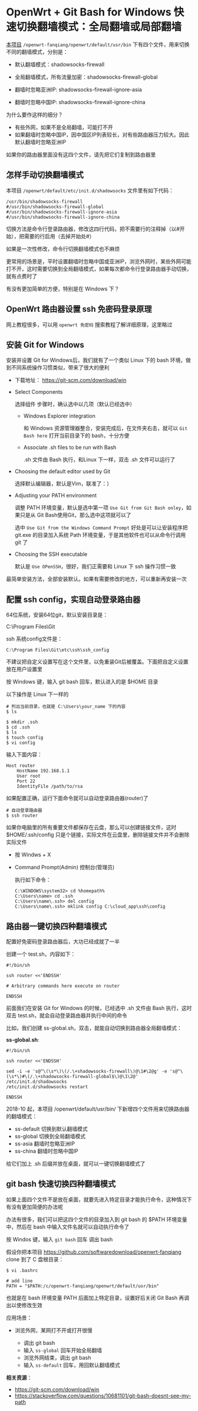 OpenWrt + Git Bash for Windows 快速切换翻墙模式：全局翻墙或局部翻墙
==============

[本项目](https://github.com/softwaredownload/openwrt-fanqiang) `/openwrt-fanqiang/openwrt/default/usr/bin` 下有四个文件，用来切换不同的翻墙模式，分别是：

- 默认翻墙模式：shadowsocks-firewall

- 全局翻墙模式，所有流量加密：shadowsocks-firewall-global

- 翻墙时忽略亚洲IP: shadowsocks-firewall-ignore-asia

- 翻墙时忽略中国IP: shadowsocks-firewall-ignore-china

为什么要作这样的细分？

- 有些外网，如果不是全局翻墙，可能打不开
- 如果翻墙时忽略中国IP，因中国区IP列表较长，对有些路由器压力较大。因此默认翻墙时忽略亚洲IP

如果你的路由器里面没有这四个文件，请先把它们复制到路由器里

怎样手动切换翻墙模式
-----------------

本项目 `/openwrt/default/etc/init.d/shadowsocks` 文件里有如下代码：

    /usr/bin/shadowsocks-firewall
    #/usr/bin/shadowsocks-firewall-global
    #/usr/bin/shadowsocks-firewall-ignore-asia
    #/usr/bin/shadowsocks-firewall-ignore-china

切换方法是命令行登录路由器，修改这四行代码，把不需要行的注释掉（以#开始），把需要的行启用（去掉开始处#）

如果是一次性修改，命令行切换翻墙模式也不麻烦

更常用的场景是，平时设置翻墙时忽略中国或亚洲IP，浏览外网时，某些外网可能打不开，这时需要切换到全局翻墙模式，如果每次都命令行登录路由器手动切换，就有点费时了

有没有更加简单的方便，特别是在 Windows 下？

OpenWrt 路由器设置 ssh 免密码登录原理
-----------------

网上教程很多，可以用 `openwrt 免密码` 搜索教程了解详细原理，这里略过

安装 Git for Windows
--------------

安装并设置 Git for Windows后，我们就有了一个类似 Linux 下的 bash 环境，做到不同系统操作习惯类似，带来了很大的便利

- 下载地址： https://git-scm.com/download/win

- Select Components

    选择组件 步骤时，确认选中以几项（默认已经选中）

  - Windows Explorer integration

      和 Windows 资源管理器整合，安装完成后，在文件夹右击，就可以 `Git Bash here` 打开当前目录下的 bash，十分方便

  - Associate .sh files to be run with Bash

      .sh 文件由 Bash 执行，和Linux 下一样，双击 .sh 文件可以运行了

- Choosing the default editor used by Git

    选择默认编辑器，默认是Vim，联准了：）

- Adjusting your PATH environment

    调整 PATH 环境变量，默认是选中第一项 `Use Git from Git Bash onley`，如果只是从 Git Bash使用Git，那么选中这项就可以了

    选中 `Use Git from the Windows Command Prompt` 好处是可以让安装程序把 git.exe 的目录加入系统 Path 环境变量，于是其他软件也可以从命令行调用 git 了

- Choosing the SSH executable

    默认是 `Use OPenSSH`，很好，我们正需要和 Linux 下 ssh 操作习惯一致

最简单安装方法，全部安装默认。如果有需要修改的地方，可以重新再安装一次

配置 ssh config，实现自动登录路由器
-----------------

64位系统，安装64位git，默认安装目录是：

C:\Program Files\Git

ssh 系统config文件是：

    C:\Program Files\Git\etc\ssh\ssh_config

不建议把自定义设置写在这个文件里，以免重装Git后被覆盖。下面把自定义设置放在用户设置里

按 Windows 键，输入 git bash 回车，默认进入的是 $HOME 目录

以下操作是 Linux 下一样的

    # 列出当前目录，也就是 C:\Users\your_name 下的内容
    $ ls

    $ mkdir .ssh
    $ cd .ssh
    $ ls
    $ touch config
    $ vi config

输入下面内容：

    Host router
        HostName 192.168.1.1
        User root
        Port 22
        IdentityFile /path/to/rsa

如果配置正确，运行下面命令就可以自动登录路由器(router)了

    # 自动登录路由器
    $ ssh router

如果你电脑里的所有重要文件都保存在云盘，那么可以创建链接文件，这时 $HOME/.ssh/config 只是个链接，实际文件在云盘里，删除链接文件并不会删除实际文件

- 按 Windws + X
- Command Prompt(Admin) 控制台(管理员)

    执行如下命令：

      C:\WINDOWS\system32> cd %homepath%
      C:\Users\name> cd .ssh
      C:\Users\name\.ssh> del config
      C:\Users\name\.ssh> mklink config C:\cloud_app\ssh\config

路由器一键切换四种翻墙模式
----------------------

配置好免密码登录路由器后，大功已经成就了一半

创建一个 test.sh，内容如下：

    #!/bin/sh

    ssh router <<'ENDSSH'

    # Arbitrary commands here execute on router

    ENDSSH

前面我们在安装 Git for Windows 的时候，已经选中 .sh 文件由 Bash 执行，这时双击 test.sh，就会自动登录路由器并执行中间的命令

比如，我们创建 ss-global.sh，双击，就能自动切换到路由器全局翻墙模式：

**ss-global.sh**:

    #!/bin/sh

    ssh router <<'ENDSSH'

    sed -i -e 's@^\(\s*\)\(/.\+shadowsocks-firewall\)@\1#\2@g' -e 's@^\(\s*\)#\(/.\+shadowsocks-firewall-global$\)@\1\2@' /etc/init.d/shadowsocks
    /etc/init.d/shadowsocks restart

    ENDSSH

2018-10 起，本项目 /openwrt/default/usr/bin/ 下新增四个文件用来切换路由器的翻墙模式：

- ss-default 切换到默认翻墙模式
- ss-global  切换到全局翻墙模式
- ss-asia    翻墙时忽略亚洲IP
- ss-china   翻墙时忽略中国IP

给它们加上 .sh 后缀并放在桌面，就可以一键切换翻墙模式了

git bash 快速切换四种翻墙模式
---------------------

如果上面四个文件不是放在桌面，就要先进入特定目录才能执行命令，这种情况下有没有更加简便的办法呢

办法有很多，我们可以把这四个文件的目录加入到 git bash 的 $PATH 环境变量中，然后在 bash 中输入文件名就可以自动执行命令了

按 Windos 键，输入 `git bash` 回车 调出 bash

假设你把本项目 https://github.com/softwaredownload/openwrt-fanqiang clone 到了 C 盘根目录：

    $ vi .bashrc

    # add line
    PATH = "$PATH:/c/openwrt-fanqiang/openwrt/default/usr/bin"

也就是在 bash 环境变量 PATH 后面加上特定目录，设置好后关闭 Git Bash 再调出以使修改生效

应用场景：

- 浏览外网，某网打不开或打开很慢

  - 调出 git bash
  - 输入 `ss-global` 回车开始全局翻墙
  - 浏览外网结束，调出 git bash
  - 输入 `ss-default` 回车，用回默认翻墙模式

**相关资源**：

- https://git-scm.com/download/win
- https://stackoverflow.com/questions/10681101/git-bash-doesnt-see-my-path